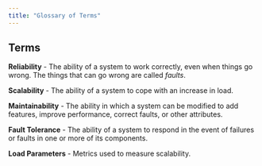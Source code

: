 ```yaml
---
title: "Glossary of Terms"
---
```


## Terms

**Reliability** - The ability of a system to work correctly, even when things go wrong. The things that can go wrong are called _faults_.

**Scalability** - The ability of a system to cope with an increase in load.

**Maintainability** - The ability in which a system can be modified to add features, improve performance, correct faults, or other attributes.

**Fault Tolerance** - The ability of a system to respond in the event of failures or faults in one or more of its components.

**Load Parameters** - Metrics used to measure scalability.

